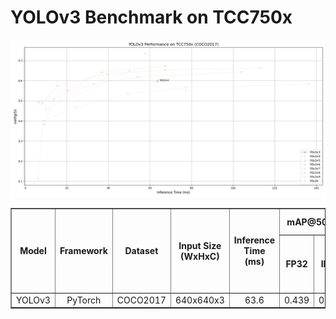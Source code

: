 # YOLOv3 Benchmark on TCC750x
![YOLO Model Performance](../../../_docs/image/yolov3_performance.png)
<table border="1" cellspacing="0" cellpadding="5">
    <thead>
        <tr>
            <th align="center" rowspan="2" colspan="2">Model</th>
            <th th align="center" rowspan="2">Framework</th>
            <th th align="center" rowspan="2">Dataset</th>
            <th th align="center" rowspan="2">Input Size (WxHxC)</th>
            <th align="center" rowspan="2">Inference Time (ms)</th>
            <th align="center" colspan="2">mAP@50:95</th>
            <th align="center" colspan="2">mAP@50</th>
            <th align="center" rowspan="2">Quantization Bit</th>
            <th align="center" colspan="2">Compiled Model Files</th>
            <th align="center" rowspan="2">References</th>
        </tr>
        <tr>
            <th>FP32</th>
            <th>INT8</th>
            <th>FP32</th>
            <th>INT8</th>
            <th>Weight and Bias Binary (MB)</th>
            <th>Command Binary (KB)</th>
        </tr>
    </thead>
    <tbody>
         <tr>
            <td align="center" colspan="2">YOLOv3</td> <!-- Model -->
            <td align="center">PyTorch</td> <!-- Framework -->
            <td align="center">COCO2017</td> <!-- Detections/DataSet -->
            <td align="center">640x640x3</td> <!-- Input Size (WxHxC) -->
            <td align="center">63.6</td>
            <td align="center">0.439</td>
            <td align="center">0.386</td>
            <td align="center">0.63</td>
            <td align="center">0.598</td>
            <td align="center">INT8 </td>
            <td align="center">60.55</td>
            <td align="center">230</td>
            <td align="center"><a href="https://github.com/ultralytics/yolov3">GitHub<a></td> <!-- References: Link -->
        </tr>
    </tbody>
</table>
